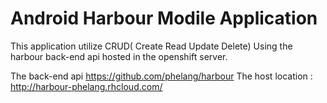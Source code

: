 # Android Harbour Modile Application


This application utilize CRUD( Create Read Update Delete)
Using the harbour back-end api hosted in the openshift server.

The back-end api https://github.com/phelang/harbour 
The host location : http://harbour-phelang.rhcloud.com/
